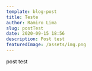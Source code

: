 ```yaml
---
template: blog-post
title: Teste
author: Ramiro Lima
slug: postTest
date: 2020-09-15 18:56
description: Post test
featuredImage: /assets/img.png
---
```

post test